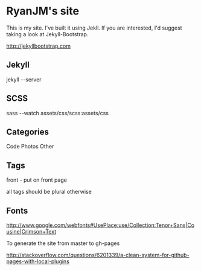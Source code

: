 # RyanJM's site

This is my site. I've built it using Jekll. If you are interested, I'd suggest taking a look at Jekyll-Bootstrap.

<http://jekyllbootstrap.com>

## Jekyll

jekyll --server

## SCSS

sass --watch assets/css/scss:assets/css

## Categories

Code
Photos
Other

## Tags

front - put on front page

all tags should be plural otherwise

## Fonts

http://www.google.com/webfonts#UsePlace:use/Collection:Tenor+Sans|Cousine|Crimson+Text

To generate the site from master to gh-pages

http://stackoverflow.com/questions/6201339/a-clean-system-for-github-pages-with-local-plugins